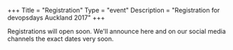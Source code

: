 +++
Title = "Registration"
Type = "event"
Description = "Registration for devopsdays Auckland 2017"
+++

<div style="width:100%; text-align:left;">

Registrations will open soon. We'll announce here and on our social media channels the exact dates very soon.

</div></div>
</div>
